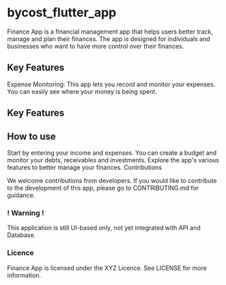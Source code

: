 # bycost_flutter_app

Finance App is a financial management app that helps users better track, manage and plan their finances. The app is designed for individuals and businesses who want to have more control over their finances.

## Key Features

Expense Monitoring: This app lets you record and monitor your expenses. You can easily see where your money is being spent.

## Key Features

## How to use
Start by entering your income and expenses.
You can create a budget and monitor your debts, receivables and investments.
Explore the app's various features to better manage your finances.
Contributions

We welcome contributions from developers. If you would like to contribute to the development of this app, please go to CONTRIBUTING.md for guidance.

### ! Warning !
This application is still UI-based only, not yet integrated with API and Database.

### Licence
Finance App is licensed under the XYZ Licence. See LICENSE for more information.
